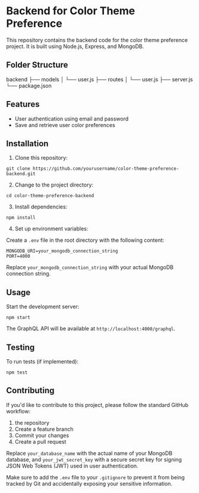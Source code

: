 # Backend for Color Theme Preference

This repository contains the backend code for the color theme preference project. It is built using Node.js, Express, and MongoDB.

## Folder Structure
backend
├── models
│   └── user.js
├── routes
│   └── user.js
├── server.js
└── package.json

## Features

- User authentication using email and password
- Save and retrieve user color preferences

## Installation

1. Clone this repository:

```
git clone https://github.com/yourusername/color-theme-preference-backend.git
```

2. Change to the project directory:

```
cd color-theme-preference-backend
```

3. Install dependencies:

```
npm install
```

4. Set up environment variables:

Create a `.env` file in the root directory with the following content:

```
MONGODB_URI=your_mongodb_connection_string
PORT=4000
```

Replace `your_mongodb_connection_string` with your actual MongoDB connection string.

## Usage

Start the development server:

```
npm start
```

The GraphQL API will be available at `http://localhost:4000/graphql`.

## Testing

To run tests (if implemented):

```
npm test
```

## Contributing

If you'd like to contribute to this project, please follow the standard GitHub workflow:

1. the repository
2. Create a feature branch
3. Commit your changes
4. Create a pull request

Replace `your_database_name` with the actual name of your MongoDB database, and `your_jwt_secret_key` with a secure secret key for signing JSON Web Tokens (JWT) used in user authentication.

Make sure to add the `.env` file to your `.gitignore` to prevent it from being tracked by Git and accidentally exposing your sensitive information.